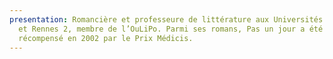 ```yaml
---
presentation: Romancière et professeure de littérature aux Universités de Duke
  et Rennes 2, membre de l’OuLiPo. Parmi ses romans, Pas un jour a été
  récompensé en 2002 par le Prix Médicis.
---
```

